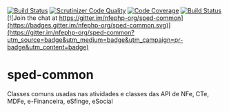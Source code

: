 [![Build Status](https://travis-ci.org/nfephp-org/sped-common.svg?branch=master)](https://travis-ci.org/nfephp-org/sped-common)
[![Scrutinizer Code Quality](https://scrutinizer-ci.com/g/nfephp-org/sped-common/badges/quality-score.png?b=master)](https://scrutinizer-ci.com/g/nfephp-org/sped-common/?branch=master)
[![Code Coverage](https://scrutinizer-ci.com/g/nfephp-org/sped-common/badges/coverage.png?b=master)](https://scrutinizer-ci.com/g/nfephp-org/sped-common/?branch=master)
[![Build Status](https://scrutinizer-ci.com/g/nfephp-org/sped-common/badges/build.png?b=master)](https://scrutinizer-ci.com/g/nfephp-org/sped-common/build-status/master)
[![Join the chat at https://gitter.im/nfephp-org/sped-common](https://badges.gitter.im/nfephp-org/sped-common.svg)](https://gitter.im/nfephp-org/sped-common?utm_source=badge&utm_medium=badge&utm_campaign=pr-badge&utm_content=badge)

# sped-common

Classes comuns usadas nas atividades e classes das API de NFe, CTe, MDFe, e-Financeira, eSfinge, eSocial



